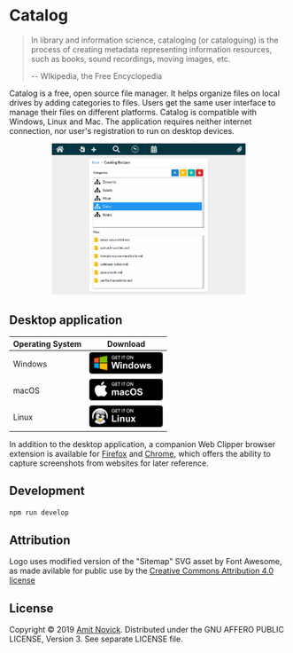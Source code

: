 # Catalog

> In library and information science, cataloging (or cataloguing) is the process of creating metadata representing information resources, such as books, sound recordings, moving images, etc.
> 
> -- WIkipedia, the Free Encyclopedia

Catalog is a free, open source file manager. It helps organize files on local drives
by adding categories to files. Users get the same user interface to manage their files on different
platforms. Catalog is compatible with Windows, Linux and Mac. The application requires neither
internet connection, nor user's registration to run on desktop devices.

<div align="center">
  <img src="docs/app-screenshot.png" width="350" alt="Catalog App Screenshot">
</div>

## Desktop application

Operating System | Download 
-----------------|--------
Windows         | <a href='https://github.com/amitnovick/catalog/releases/download/v0.6.0/catalog-setup-0.6.0.exe'><img alt='Get it on Windows' width="134px" src='docs/BadgeWindows.png'/></a> 
macOS          | <a href='https://github.com/amitnovick/catalog/releases/download/v0.6.0/Catalog-0.6.0.dmg'><img alt='Get it on macOS' width="134px" src='docs/BadgeMacOS.png'/></a>
Linux          | <a href='https://github.com/amitnovick/catalog/releases/download/v0.6.0/catalog-0.6.0-x86_64.AppImage'><img alt='Get it on Linux' width="134px" src='docs/BadgeLinux.png'/></a>


In addition to the desktop application, a companion Web Clipper browser extension is available for [Firefox](https://addons.mozilla.org/en-US/firefox/addon/catalog-web-clipper/) and
  [Chrome](https://chrome.google.com/webstore/detail/catalog-web-clipper/oocdimepfbgcmbokkmfcpjmglbcclnlj), which offers the ability to capture screenshots from websites for later reference. 

## Development

```bash
npm run develop
```

## Attribution

Logo uses modified version of the "Sitemap" SVG asset by Font Awesome, as made avilable for public
use by the [Creative Commons Attribution 4.0 license](https://creativecommons.org/licenses/by/4.0/)

## License

Copyright © 2019 [Amit Novick](https://amitnovick.netlify.com/). Distributed under the GNU AFFERO
PUBLIC LICENSE, Version 3. See separate LICENSE file.
